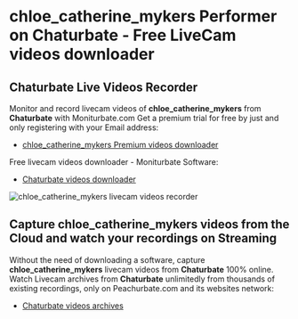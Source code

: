 # chloe_catherine_mykers Performer on Chaturbate - Free LiveCam videos downloader

## Chaturbate Live Videos Recorder

Monitor and record livecam videos of **chloe_catherine_mykers** from **Chaturbate** with Moniturbate.com
Get a premium trial for free by just and only registering with your Email address:
* [chloe_catherine_mykers Premium videos downloader](https://moniturbate.com/request-demo-licence-key.html)

Free livecam videos downloader - Moniturbate Software:
* [Chaturbate videos downloader](https://moniturbate.com/moniturbate-download-software.html)

![chloe_catherine_mykers livecam videos recorder](https://peachurnet.com/templates/moniturbate-software.png)


## Capture chloe_catherine_mykers videos from the Cloud and watch your recordings on Streaming

Without the need of downloading a software, capture **chloe_catherine_mykers** livecam videos from **Chaturbate** 100% online.
Watch Livecam archives from **Chaturbate** unlimitedly from thousands of existing recordings, only on Peachurbate.com and its websites network:
* [Chaturbate videos archives](https://peachurnet.com/)